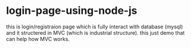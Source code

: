 # login-page-using-node-js
this is login/registraion page which is fully interact with database (mysql) and it structered in MVC (which is industrial structure).
this just demo that can help how MVC works.
